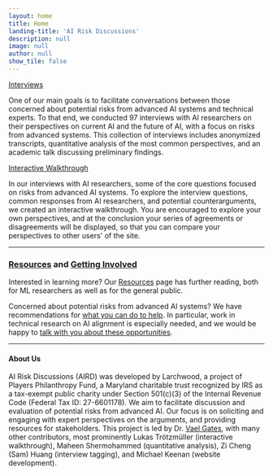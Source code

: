 ```yaml
---
layout: home
title: Home
landing-title: 'AI Risk Discussions'
description: null
image: null
author: null
show_tile: false
---
```


<div class="row">
	<div class="6u 12u$(small)">
		<a href="interviews.html" class="button fit">Interviews</a>
		<p>One of our main goals is to facilitate conversations between those concerned about potential risks from advanced AI systems and technical experts. To that end, we conducted 97 interviews with AI researchers on their perspectives on current AI and the future of AI, with a focus on risks from advanced systems. This collection of interviews includes anonymized transcripts, quantitative analysis of the most common perspectives, and an academic talk discussing preliminary findings.</p>
	</div>
	<div class="6u$ 12u$(small)">
		<a href="{{site.baseurl}}{% link perspectives/introduction.html %}" class="button fit">Interactive Walkthrough</a>
		<p>In our interviews with AI researchers, some of the core questions focused on risks from advanced AI systems. To explore the interview questions, common responses from AI researchers, and potential counterarguments, we created an interactive walkthrough. You are encouraged to explore your own perspectives, and at the conclusion your series of agreements or disagreements will be displayed, so that you can compare your perspectives to other users' of the site.</p> 
	</div>
</div>

<hr>
<h3><a href="resources.html">Resources</a> and <a href="what_can_i_do.html">Getting Involved</a></h3> 

<!-- <span class="image right"><img src="{% link assets/images/hans-peter-gauster-3y1zF4hIPCg-unsplash.jpg %}" alt="" /></span> -->

<p>Interested in learning more? Our <a href="resources.html">Resources</a> page has further reading, both for ML researchers as well as for the general public.</p>

<p>Concerned about potential risks from advanced AI systems? We have recommendations for <a href="what_can_i_do.html">what you can do to help</a>. In particular, work in technical research on AI alignment is especially needed, and we would be happy to <a href="mailto:{{site.email}}">talk with you about these opportunities</a>.</p>

<hr> 

<h4>About Us</h4>
<div id="about_us" class="text-smaller">
<p>AI Risk Discussions (AIRD) was developed by Larchwood, a project of Players Philanthropy Fund, a Maryland charitable trust recognized by IRS as a tax-exempt public charity under Section 501(c)(3) of the Internal Revenue Code (Federal Tax ID: 27-6601178). We aim to facilitate discussion and evaluation of potential risks from advanced AI. Our focus is on soliciting and engaging with expert perspectives on the arguments, and providing resources for stakeholders. This project is led by Dr. <a href="https://vaelgates.com">Vael Gates</a>, with many other contributors, most prominently Lukas Trötzmüller (interactive walkthrough), Maheen Shermohammed (quantitative analysis), Zi Cheng (Sam) Huang (interview tagging), and Michael Keenan (website development).</p>
</div>
